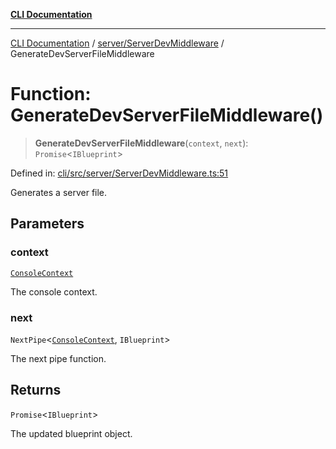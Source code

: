 [**CLI Documentation**](../../../README.md)

***

[CLI Documentation](../../../README.md) / [server/ServerDevMiddleware](../README.md) / GenerateDevServerFileMiddleware

# Function: GenerateDevServerFileMiddleware()

> **GenerateDevServerFileMiddleware**(`context`, `next`): `Promise`\<`IBlueprint`\>

Defined in: [cli/src/server/ServerDevMiddleware.ts:51](https://github.com/stonemjs/cli/blob/83156d7f07cad6e0545ad29ba32878fdd248ede2/src/server/ServerDevMiddleware.ts#L51)

Generates a server file.

## Parameters

### context

[`ConsoleContext`](../../../declarations/interfaces/ConsoleContext.md)

The console context.

### next

`NextPipe`\<[`ConsoleContext`](../../../declarations/interfaces/ConsoleContext.md), `IBlueprint`\>

The next pipe function.

## Returns

`Promise`\<`IBlueprint`\>

The updated blueprint object.
